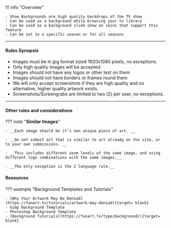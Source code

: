 !!! info "Overview"

    - Show Backgrounds are high quality backdrops of the TV show
    - Can be used as a background while browsing your tv library
    - Can be used as a background slide show on skins that support this feature
    - Can be set to a specific season or for all seasons

---

#### **Rules Synopsis**

- Images must be in jpg format sized 1920x1080 pixels, no exceptions.
- Only high quality images will be accepted
- Images should not have any logos or other text on them
- Images should not have borders or frames round them
- We will only accept screenshots if they are high quality and no alternative, higher quality artwork exists.
- Screenshots/Screengrabs are limited to two (2) per user, no exceptions.

---

#### __Other rules and considerations__

??? note "**Similar Images**"  

    - __Each image should be it’s own unique piece of art. __

    - __Do not submit art that is similar to art already on the site, or to your own submissions. __

    - __This includes different zoom levels of the same image, and using different logo combinations with the same images.__

    - __The only exception is the 2 language rule.__


#### __Resources__

??? example "Background Templates and Tutorials"

    - [Why Your Artwork May Be Denied](https://fanart.tv/tutorials/artwork-may-denied){target= blank}
    - Gimp Background Template
    - Photoshop Background Template
    - [Background Tutorials](https://fanart.tv/type/background/){target= blank}
